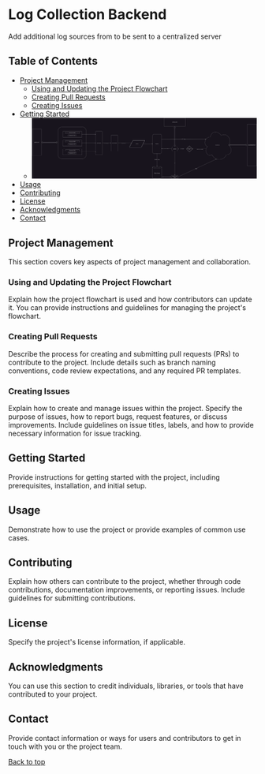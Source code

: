 # Log Collection Backend

Add additional log sources from to be sent to a centralized server

## Table of Contents

- [Project Management](#project-management)
    - [Using and Updating the Project Flowchart](#using-and-updating-the-project-flowchart)
    - [Creating Pull Requests](#creating-pull-requests)
    - [Creating Issues](#creating-issues)
- [Getting Started](#getting-started)
    - ![System Design](https://github.com/SecurityLogMiner/log-collection-backend/blob/system-design/log-collection-backend.drawio.png)
- [Usage](#usage)
- [Contributing](#contributing)
- [License](#license)
- [Acknowledgments](#acknowledgments)
- [Contact](#contact)

## Project Management

This section covers key aspects of project management and collaboration.

### Using and Updating the Project Flowchart

Explain how the project flowchart is used and how contributors can update it. You can provide instructions and guidelines for managing the project's flowchart.

### Creating Pull Requests

Describe the process for creating and submitting pull requests (PRs) to contribute to the project. Include details such as branch naming conventions, code review expectations, and any required PR templates.

### Creating Issues

Explain how to create and manage issues within the project. Specify the purpose of issues, how to report bugs, request features, or discuss improvements. Include guidelines on issue titles, labels, and how to provide necessary information for issue tracking.

## Getting Started

Provide instructions for getting started with the project, including prerequisites, installation, and initial setup.

## Usage

Demonstrate how to use the project or provide examples of common use cases.

## Contributing

Explain how others can contribute to the project, whether through code contributions, documentation improvements, or reporting issues. Include guidelines for submitting contributions.

## License

Specify the project's license information, if applicable.

## Acknowledgments

You can use this section to credit individuals, libraries, or tools that have contributed to your project.

## Contact

Provide contact information or ways for users and contributors to get in touch with you or the project team.

[Back to top](#table-of-contents)



